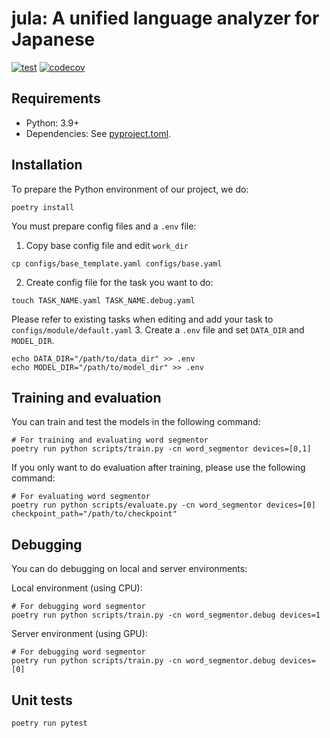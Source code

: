 # jula: A unified language analyzer for Japanese

[![test](https://github.com/ku-nlp/jula/actions/workflows/test.yml/badge.svg)](https://github.com/ku-nlp/jula/actions/workflows/test.yml)
[![codecov](https://codecov.io/gh/ku-nlp/jula/branch/main/graph/badge.svg?token=A9FWWPLITO)](https://codecov.io/gh/ku-nlp/jula)

## Requirements

- Python: 3.9+
- Dependencies: See [pyproject.toml](./pyproject.toml).

## Installation

To prepare the Python environment of our project, we do:
```shell
poetry install
```
You must prepare config files and a `.env` file:
1. Copy base config file and edit `work_dir`
```shell
cp configs/base_template.yaml configs/base.yaml
```
2. Create config file for the task you want to do:
```shell
touch TASK_NAME.yaml TASK_NAME.debug.yaml
```
Please refer to existing tasks when editing and add your task to `configs/module/default.yaml`
3. Create a `.env` file and set `DATA_DIR` and `MODEL_DIR`.
```shell
echo DATA_DIR="/path/to/data_dir" >> .env
echo MODEL_DIR="/path/to/model_dir" >> .env
```

## Training and evaluation
You can train and test the models in the following command:
```shell
# For training and evaluating word segmentor
poetry run python scripts/train.py -cn word_segmentor devices=[0,1]
```

If you only want to do evaluation after training, please use the following command:
```shell
# For evaluating word segmentor
poetry run python scripts/evaluate.py -cn word_segmentor devices=[0] checkpoint_path="/path/to/checkpoint"
```

## Debugging
You can do debugging on local and server environments:

Local environment (using CPU):
```shell
# For debugging word segmentor
poetry run python scripts/train.py -cn word_segmentor.debug devices=1
```
Server environment (using GPU):
```shell
# For debugging word segmentor
poetry run python scripts/train.py -cn word_segmentor.debug devices=[0]
```

## Unit tests

```shell
poetry run pytest
```
